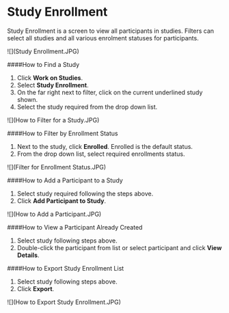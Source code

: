 # Study Enrollment
Study Enrollment is a screen to view all participants in studies. Filters can select all studies and all various enrolment statuses for participants.

![](Study Enrollment.JPG)

####How to Find a Study
1. Click **Work on Studies**.
2. Select **Study Enrollment**.
3. On the far right next to filter, click on the current underlined study shown.
4. Select the study required from the drop down list.

![](How to Filter for a Study.JPG)

####How to Filter by Enrollment Status
1. Next to the study, click **Enrolled**. Enrolled is the default status.
2. From the drop down list, select required enrollments status.

![](Filter for Enrollment Status.JPG)

####How to Add a Participant to a Study
1. Select study required following the steps above.
2. Click **Add Participant to Study**.

![](How to Add a Participant.JPG)

####How to View a Participant Already Created
1. Select study following steps above.
2. Double-click the participant from list or select participant and click **View Details**.

####How to Export Study Enrollment List
1. Select study following steps above.
2. Click **Export**.

![](How to Export Study Enrollment.JPG)
